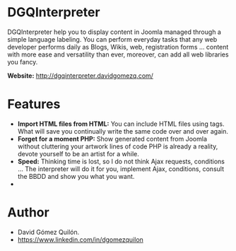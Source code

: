 # DGQInterpreter
DGQInterpreter help you to display content in Joomla managed through a simple language labeling. You can perform everyday tasks that any web developer performs daily as Blogs, Wikis, web, registration forms ... content with more ease and versatility than ever, moreover, can add all web libraries you fancy.

**Website:** http://dgqinterpreter.davidgomezq.com/

# Features
- **Import HTML files from HTML:** You can include HTML files using tags. What will save you continually write the same code over and over again.
- **Forget for a moment PHP:** Show generated content from Joomla without cluttering your artwork lines of code PHP is already a reality, devote yourself to be an artist for a while.
- **Speed:** Thinking time is lost, so I do not think Ajax requests, conditions ... The interpreter will do it for you, implement Ajax, conditions, consult the BBDD and show you what you want.
- 
# Author
- David Gómez Quilón.
- https://www.linkedin.com/in/dgomezquilon
